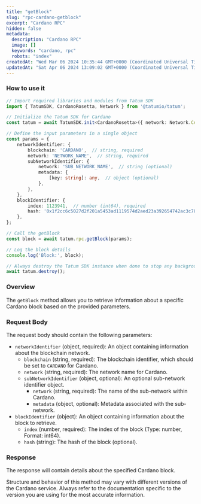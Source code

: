 ```yaml
---
title: "getBlock"
slug: "rpc-cardano-getblock"
excerpt: "Cardano RPC"
hidden: false
metadata: 
  description: "Cardano RPC"
  image: []
  keywords: "cardano, rpc"
  robots: "index"
createdAt: "Wed Mar 06 2024 10:35:44 GMT+0000 (Coordinated Universal Time)"
updatedAt: "Sat Apr 06 2024 13:09:02 GMT+0000 (Coordinated Universal Time)"
---
```




### How to use it

```typescript
// Import required libraries and modules from Tatum SDK
import { TatumSDK, CardanoRosetta, Network } from '@tatumio/tatum';

// Initialize the Tatum SDK for Cardano
const tatum = await TatumSDK.init<CardanoRosetta>({ network: Network.CARDANO_ROSETTA });

// Define the input parameters in a single object
const params = {
    networkIdentifier: {
        blockchain: 'CARDANO',  // string, required
        network: 'NETWORK_NAME',  // string, required
        subNetworkIdentifier: {
            network: 'SUB_NETWORK_NAME',  // string (optional)
            metadata: {
                [key: string]: any,  // object (optional)
            },
        },
    },
    blockIdentifier: {
        index: 1123941,  // number (int64), required
        hash: '0x1f2cc6c5027d2f201a5453ad1119574d2aed23a392654742ac3c78783c071f85',  // string (optional)
    },
};

// Call the getBlock
const block = await tatum.rpc.getBlock(params);

// Log the block details
console.log('Block:', block);

// Always destroy the Tatum SDK instance when done to stop any background processes
await tatum.destroy();
```

### Overview

The `getBlock` method allows you to retrieve information about a specific Cardano block based on the provided parameters.

### Request Body

The request body should contain the following parameters:

- `networkIdentifier` (object, required): An object containing information about the blockchain network.
  - `blockchain` (string, required): The blockchain identifier, which should be set to `CARDANO` for Cardano.
  - `network` (string, required): The network name for Cardano.
  - `subNetworkIdentifier` (object, optional): An optional sub-network identifier object.
    - `network` (string, required): The name of the sub-network within Cardano.
    - `metadata` (object, optional): Metadata associated with the sub-network.
- `blockIdentifier` (object): An object containing information about the block to retrieve.
  - `index` (number, required): The index of the block (Type: number, Format: int64).
  - `hash` (string): The hash of the block (optional).

### Response

The response will contain details about the specified Cardano block.

Structure and behavior of this method may vary with different versions of the Cardano service. Always refer to the documentation specific to the version you are using for the most accurate information.
